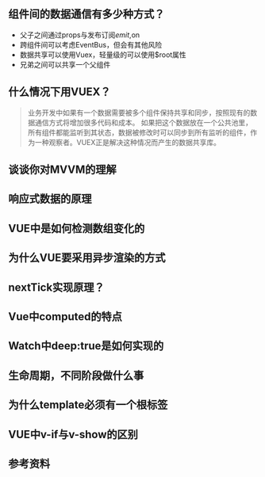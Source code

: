 ## 组件间的数据通信有多少种方式？
- 父子之间通过props与发布订阅$emit,$on
- 跨组件间可以考虑EventBus，但会有其他风险
- 数据共享可以使用Vuex，轻量级的可以使用$root属性
- 兄弟之间可以共享一个父组件

## 什么情况下用VUEX？
> 业务开发中如果有一个数据需要被多个组件保持共享和同步，按照现有的数据通信方式将增加很多代码和成本。
> 如果把这个数据放在一个公共池里，所有组件都能监听到其状态，数据被修改时可以同步到所有监听的组件，作为一种观察者。VUEX正是解决这种情况而产生的数据共享库。

## 谈谈你对MVVM的理解
## 响应式数据的原理
## VUE中是如何检测数组变化的
## 为什么VUE要采用异步渲染的方式
## nextTick实现原理？
## Vue中computed的特点
## Watch中deep:true是如何实现的
## 生命周期，不同阶段做什么事
## 为什么template必须有一个根标签
## VUE中v-if与v-show的区别


## 参考资料
